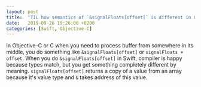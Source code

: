 ```yaml
---
layout: post
title:  "TIL how semantics of `&signalFloats[offset]` is different in Objective-C and Swift"
date:   2019-09-26 19:26:00 +0200
categories: [Swift, Objective-C]
---
```

In Objective-C or C when you need to process buffer from somewhere in its middle, you do something like `&signalFloats[offset]` or `signalFloats + offset`. When you do `&signalFloats[offset]` in Swift, compiler is happy because types match, but you get something completely different by meaning. `signalFloats[offset]` returns a copy of a value from an array because it's value type and `&` takes address of this value.
